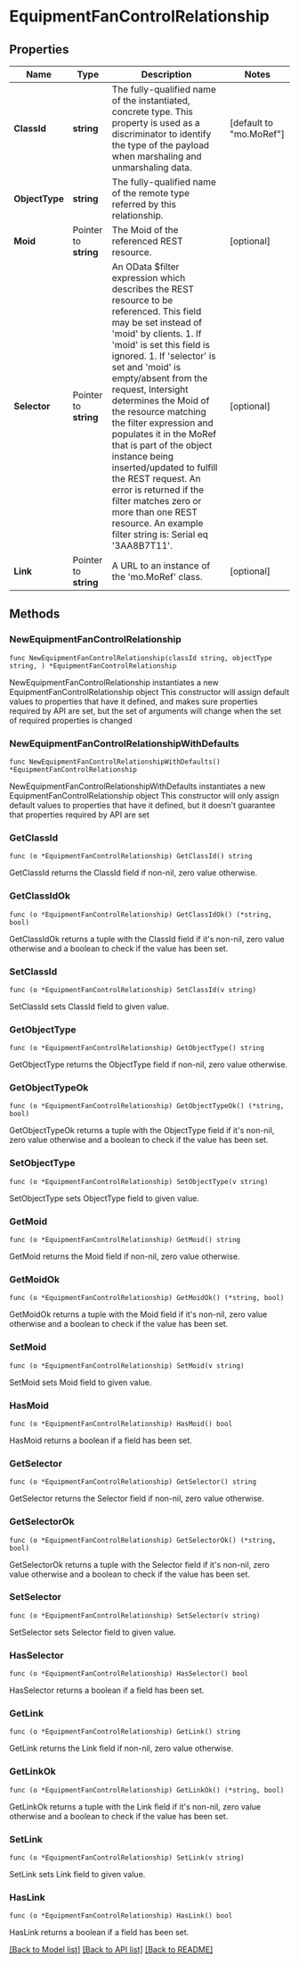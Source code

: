 # EquipmentFanControlRelationship

## Properties

Name | Type | Description | Notes
------------ | ------------- | ------------- | -------------
**ClassId** | **string** | The fully-qualified name of the instantiated, concrete type. This property is used as a discriminator to identify the type of the payload when marshaling and unmarshaling data. | [default to "mo.MoRef"]
**ObjectType** | **string** | The fully-qualified name of the remote type referred by this relationship. | 
**Moid** | Pointer to **string** | The Moid of the referenced REST resource. | [optional] 
**Selector** | Pointer to **string** | An OData $filter expression which describes the REST resource to be referenced. This field may be set instead of &#39;moid&#39; by clients. 1. If &#39;moid&#39; is set this field is ignored. 1. If &#39;selector&#39; is set and &#39;moid&#39; is empty/absent from the request, Intersight determines the Moid of the resource matching the filter expression and populates it in the MoRef that is part of the object instance being inserted/updated to fulfill the REST request. An error is returned if the filter matches zero or more than one REST resource. An example filter string is: Serial eq &#39;3AA8B7T11&#39;. | [optional] 
**Link** | Pointer to **string** | A URL to an instance of the &#39;mo.MoRef&#39; class. | [optional] 

## Methods

### NewEquipmentFanControlRelationship

`func NewEquipmentFanControlRelationship(classId string, objectType string, ) *EquipmentFanControlRelationship`

NewEquipmentFanControlRelationship instantiates a new EquipmentFanControlRelationship object
This constructor will assign default values to properties that have it defined,
and makes sure properties required by API are set, but the set of arguments
will change when the set of required properties is changed

### NewEquipmentFanControlRelationshipWithDefaults

`func NewEquipmentFanControlRelationshipWithDefaults() *EquipmentFanControlRelationship`

NewEquipmentFanControlRelationshipWithDefaults instantiates a new EquipmentFanControlRelationship object
This constructor will only assign default values to properties that have it defined,
but it doesn't guarantee that properties required by API are set

### GetClassId

`func (o *EquipmentFanControlRelationship) GetClassId() string`

GetClassId returns the ClassId field if non-nil, zero value otherwise.

### GetClassIdOk

`func (o *EquipmentFanControlRelationship) GetClassIdOk() (*string, bool)`

GetClassIdOk returns a tuple with the ClassId field if it's non-nil, zero value otherwise
and a boolean to check if the value has been set.

### SetClassId

`func (o *EquipmentFanControlRelationship) SetClassId(v string)`

SetClassId sets ClassId field to given value.


### GetObjectType

`func (o *EquipmentFanControlRelationship) GetObjectType() string`

GetObjectType returns the ObjectType field if non-nil, zero value otherwise.

### GetObjectTypeOk

`func (o *EquipmentFanControlRelationship) GetObjectTypeOk() (*string, bool)`

GetObjectTypeOk returns a tuple with the ObjectType field if it's non-nil, zero value otherwise
and a boolean to check if the value has been set.

### SetObjectType

`func (o *EquipmentFanControlRelationship) SetObjectType(v string)`

SetObjectType sets ObjectType field to given value.


### GetMoid

`func (o *EquipmentFanControlRelationship) GetMoid() string`

GetMoid returns the Moid field if non-nil, zero value otherwise.

### GetMoidOk

`func (o *EquipmentFanControlRelationship) GetMoidOk() (*string, bool)`

GetMoidOk returns a tuple with the Moid field if it's non-nil, zero value otherwise
and a boolean to check if the value has been set.

### SetMoid

`func (o *EquipmentFanControlRelationship) SetMoid(v string)`

SetMoid sets Moid field to given value.

### HasMoid

`func (o *EquipmentFanControlRelationship) HasMoid() bool`

HasMoid returns a boolean if a field has been set.

### GetSelector

`func (o *EquipmentFanControlRelationship) GetSelector() string`

GetSelector returns the Selector field if non-nil, zero value otherwise.

### GetSelectorOk

`func (o *EquipmentFanControlRelationship) GetSelectorOk() (*string, bool)`

GetSelectorOk returns a tuple with the Selector field if it's non-nil, zero value otherwise
and a boolean to check if the value has been set.

### SetSelector

`func (o *EquipmentFanControlRelationship) SetSelector(v string)`

SetSelector sets Selector field to given value.

### HasSelector

`func (o *EquipmentFanControlRelationship) HasSelector() bool`

HasSelector returns a boolean if a field has been set.

### GetLink

`func (o *EquipmentFanControlRelationship) GetLink() string`

GetLink returns the Link field if non-nil, zero value otherwise.

### GetLinkOk

`func (o *EquipmentFanControlRelationship) GetLinkOk() (*string, bool)`

GetLinkOk returns a tuple with the Link field if it's non-nil, zero value otherwise
and a boolean to check if the value has been set.

### SetLink

`func (o *EquipmentFanControlRelationship) SetLink(v string)`

SetLink sets Link field to given value.

### HasLink

`func (o *EquipmentFanControlRelationship) HasLink() bool`

HasLink returns a boolean if a field has been set.


[[Back to Model list]](../README.md#documentation-for-models) [[Back to API list]](../README.md#documentation-for-api-endpoints) [[Back to README]](../README.md)


